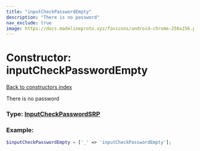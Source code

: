 ```yaml
---
title: "inputCheckPasswordEmpty"
description: "There is no password"
nav_exclude: true
image: https://docs.madelineproto.xyz/favicons/android-chrome-256x256.png
---
```

# Constructor: inputCheckPasswordEmpty  
[Back to constructors index](/API_docs/constructors/index.html)



There is no password




### Type: [InputCheckPasswordSRP](/API_docs/types/InputCheckPasswordSRP.html)


### Example:

```php
$inputCheckPasswordEmpty = ['_' => 'inputCheckPasswordEmpty'];
```  
